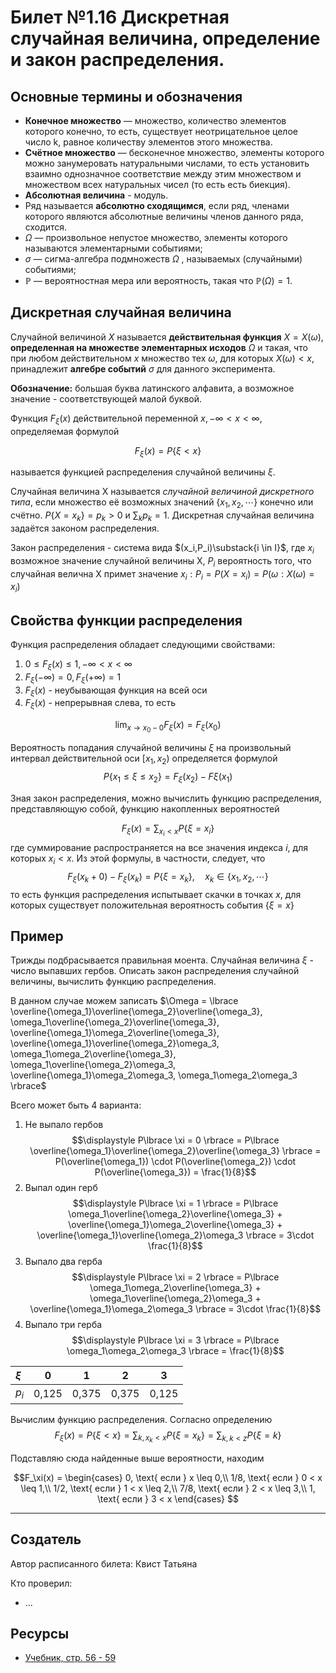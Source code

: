 # Билет №1.16 Дискретная случайная величина, определение и закон распределения.

## Основные термины и обозначения

- **Конечное множество** — множество, количество элементов которого конечно, то есть, существует неотрицательное целое число k, равное количеству элементов этого множества.
- **Счётное множество** — бесконечное множество, элементы которого можно занумеровать натуральными числами, то есть установить взаимно однозначное соответствие между этим множеством и множеством всех натуральных чисел (то есть есть биекция).
- **Абсолютная величина** - модуль.
- Ряд называется **абсолютно сходящимся**, если ряд, членами которого являются абсолютные величины членов данного ряда, сходится.
- $\Omega$  — произвольное непустое множество, элементы которого называются элементарными событиями;  
- $\sigma$ — сигма-алгебра подмножеств ${\displaystyle \Omega }$ , называемых (случайными) событиями;  
- ${\displaystyle \mathbb {P} }$  — вероятностная мера или вероятность, такая что ${\displaystyle \mathbb {P} (\Omega )=1}$.

## Дискретная случайная величина

Случайной величиной $X$ называется **действительная функция** $X = X(\omega)$, **определенная на множестве элементарных исходов** 
$\Omega$ и такая, что при любом действительном 
$x$ множество тех $\omega$, для которых 
$X(\omega) < x$, принадлежит **алгебре событий** 
$\sigma$ для данного эксперимента.

**Обозначение:** большая буква латинского алфавита, а возможное значение - соответствующей малой буквой.

Функция $F_\xi(x)$ действительной переменной 
$x, -\infty < x < \infty$, определяемая формулой 

$$F_\xi(x) = P\lbrace \xi < x \rbrace$$

называется функцией распределения случайной величины $\xi$. 

Случайная величина X называется _случайной величиной дискретного типа_, если множество её возможных значений $\lbrace x_1, x_2, \cdots \rbrace$ конечно или счётно. $P \lbrace X = x_k \rbrace = p_k > 0$ и 
$\displaystyle \sum_{k}p_k = 1$.
Дискретная случайная величина задаётся законом распределения. 

Закон распределения - система вида  $(x_i,P_i)\substack{i \in I}$, где  $x_i$ возможное значение случайной величины X,  $P_i$ вероятность того, что случайная велична X примет значение  $x_i : P_i = P(X=x_i) = P(\omega : X(\omega) = x_i)$

## Свойства функции распределения

Функция распределения обладает следующими свойствами:
1. $0 \leq F_\xi(x) \leq 1, -\infty < x < \infty$ 
2. $F_\xi(-\infty) = 0, F_\xi(+\infty) = 1$
3. $F_\xi(x)$ - неубывающая функция на всей оси
4. $F_\xi(x)$ - непрерывная слева, то есть

$$\displaystyle \lim_{x\to x_0 -0} F_\xi(x) = F_\xi(x_0)
$$

Вероятность попадания случайной величины $\xi$ на произвольный 
интервал действительной оси $[x_1, x_2)$ определяется формулой
$$P\lbrace x_1 \leq \xi \leq x_2 \rbrace = F_\xi(x_2) - F\xi(x_1)$$

Зная закон распределения, можно вычислить функцию распределения, представляющую собой, функцию накопленных вероятностей

$$\displaystyle F_\xi(x) = \sum_{x_i < x}P\lbrace \xi = x_i \rbrace$$
где суммирование распространяется на все значения индекса $i$, для которых $x_i < x$. Из этой формулы, в частности, следует, что 
$$F_\xi (x_k + 0) - F_\xi (x_k) = P \lbrace \xi = x_k \rbrace, \quad x_k \in \lbrace x_1, x_2, \cdots \rbrace$$
то есть функция распределения испытывает скачки в точках $x$, 
для которых существует положительная вероятность события $\lbrace \xi = x \rbrace$

## Пример

Трижды подбрасывается правильная моента. Случайная величина $\xi$ - число выпавших гербов. Описать закон распределения случайной величины, вычислить функцию распределения.

В данном случае можем записать $\Omega = \lbrace \overline{\omega_1}\overline{\omega_2}\overline{\omega_3}, \omega_1\overline{\omega_2}\overline{\omega_3}, \overline{\omega_1}\omega_2\overline{\omega_3}, \overline{\omega_1}\overline{\omega_2}\omega_3, \omega_1\omega_2\overline{\omega_3}, \omega_1\overline{\omega_2}\omega_3, \overline{\omega_1}\omega_2\omega_3, \omega_1\omega_2\omega_3 \rbrace$

Всего может быть 4 варианта:
1. Не выпало гербов  
$$\displaystyle P\lbrace \xi = 0 \rbrace = P\lbrace \overline{\omega_1}\overline{\omega_2}\overline{\omega_3} \rbrace = P(\overline{\omega_1}) \cdot P(\overline{\omega_2}) \cdot P(\overline{\omega_3}) = \frac{1}{8}$$
2. Выпал один герб  
$$\displaystyle P\lbrace \xi = 1 \rbrace = P\lbrace \omega_1\overline{\omega_2}\overline{\omega_3} + \overline{\omega_1}\omega_2\overline{\omega_3} + \overline{\omega_1}\overline{\omega_2}\omega_3 \rbrace =  3\cdot \frac{1}{8}$$
3. Выпало два герба  
$$\displaystyle P\lbrace \xi = 2 \rbrace = P\lbrace \omega_1\omega_2\overline{\omega_3} + \omega_1\overline{\omega_2}\omega_3 + \overline{\omega_1}\omega_2\omega_3 \rbrace =  3\cdot \frac{1}{8}$$
4. Выпало три герба
$$\displaystyle P\lbrace \xi = 3 \rbrace = P\lbrace \omega_1\omega_2\omega_3 \rbrace = \frac{1}{8}$$


| $\xi$ | 0     | 1     | 2     | 3     |
| :---  |:---:  |:---:  |:---:  |:---:  |
| $p_i$ | 0,125 | 0,375 | 0,375 | 0,125 |


Вычислим функцию распределения. Согласно определению
$$\displaystyle F_\xi(x) = P\lbrace \xi < x\rbrace = \sum_{k, x_k < x}P\lbrace \xi = x_k\rbrace = \sum_{k, k < z}P\lbrace \xi = k\rbrace$$

Подставляю сюда найденные выше вероятности, находим  

$$F_\xi(x) =
\begin{cases}
0, \text{ если } x \leq 0,\\
1/8, \text{ если } 0 < x \leq 1,\\
1/2, \text{ если } 1 < x \leq 2,\\
7/8, \text{ если } 2 < x \leq 3,\\
1, \text{ если } 3 < x
\end{cases}
$$


---
## Создатель

Автор расписанного билета: Квист Татьяна

Кто проверил:
- ...

## Ресурсы
- [Учебник, стр. 56 - 59](https://studizba.com/files/show/pdf/18027-4-4-chast.html)
